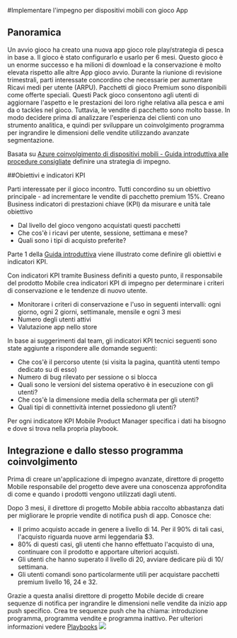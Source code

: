 <properties 
    pageTitle="Azure implementazione coinvolgimento Mobile per l'applicazione di gioco"
    description="Scenario di app gioco per implementare l'impegno Mobile Azure" 
    services="mobile-engagement" 
    documentationCenter="mobile" 
    authors="piyushjo"
    manager="dwrede"
    editor=""/>

<tags
    ms.service="mobile-engagement"
    ms.devlang="na"
    ms.topic="article"
    ms.tgt_pltfrm="mobile-multiple"
    ms.workload="mobile" 
    ms.date="08/19/2016"
    ms.author="piyushjo"/>

#<a name="implement-mobile-engagement-with-gaming-app"></a>Implementare l'impegno per dispositivi mobili con gioco App

## <a name="overview"></a>Panoramica

Un avvio gioco ha creato una nuova app gioco role play/strategia di pesca in base a. Il gioco è stato configurarlo e usarlo per 6 mesi. Questo gioco è un enorme successo e ha milioni di download e la conservazione è molto elevata rispetto alle altre App gioco avvio. Durante la riunione di revisione trimestrali, parti interessate concordino che necessarie per aumentare Ricavi medi per utente (ARPU). Pacchetti di gioco Premium sono disponibili come offerte speciali. Questi Pack gioco consentono agli utenti di aggiornare l'aspetto e le prestazioni dei loro righe relativa alla pesca e ami da o tackles nel gioco. Tuttavia, le vendite di pacchetto sono molto basse. In modo decidere prima di analizzare l'esperienza dei clienti con uno strumento analitica, e quindi per sviluppare un coinvolgimento programma per ingrandire le dimensioni delle vendite utilizzando avanzate segmentazione.

Basata su [Azure coinvolgimento di dispositivi mobili - Guida introduttiva alle procedure consigliate](mobile-engagement-getting-started-best-practices.md) definire una strategia di impegno.

##<a name="objectives-and-kpis"></a>Obiettivi e indicatori KPI

Parti interessate per il gioco incontro. Tutti concordino su un obiettivo principale - ad incrementare le vendite di pacchetto premium 15%. Creano Business indicatori di prestazioni chiave (KPI) da misurare e unità tale obiettivo

* Dal livello del gioco vengono acquistati questi pacchetti
* Che cos'è i ricavi per utente, sessione, settimana e mese?
* Quali sono i tipi di acquisto preferite?

Parte 1 della [Guida introduttiva](mobile-engagement-getting-started-best-practices.md) viene illustrato come definire gli obiettivi e indicatori KPI. 

Con indicatori KPI tramite Business definiti a questo punto, il responsabile del prodotto Mobile crea indicatori KPI di impegno per determinare i criteri di conservazione e le tendenze di nuovo utente.

* Monitorare i criteri di conservazione e l'uso in seguenti intervalli: ogni giorno, ogni 2 giorni, settimanale, mensile e ogni 3 mesi
* Numero degli utenti attivi
* Valutazione app nello store

In base ai suggerimenti dal team, gli indicatori KPI tecnici seguenti sono state aggiunte a rispondere alle domande seguenti:

* Che cos'è il percorso utente (si visita la pagina, quantità utenti tempo dedicato su di esso)
* Numero di bug rilevato per sessione o si blocca
* Quali sono le versioni del sistema operativo è in esecuzione con gli utenti?
* Che cos'è la dimensione media della schermata per gli utenti?
* Quali tipi di connettività internet possiedono gli utenti?

Per ogni indicatore KPI Mobile Product Manager specifica i dati ha bisogno e dove si trova nella propria playbook.

## <a name="engagement-program-and-integration"></a>Integrazione e dallo stesso programma coinvolgimento

Prima di creare un'applicazione di impegno avanzate, direttore di progetto Mobile responsabile del progetto deve avere una conoscenza approfondita di come e quando i prodotti vengono utilizzati dagli utenti.

Dopo 3 mesi, il direttore di progetto Mobile abbia raccolto abbastanza dati per migliorare le proprie vendite di notifica push di app. Conosce che:

* Il primo acquisto accade in genere a livello di 14. Per il 90% di tali casi, l'acquisto riguarda nuove armi leggendaria $3.
* 80% di questi casi, gli utenti che hanno effettuato l'acquisto di una, continuare con il prodotto e apportare ulteriori acquisti.
* Gli utenti che hanno superato il livello di 20, avviare dedicare più di 10/ settimana.
* Gli utenti comandi sono particolarmente utili per acquistare pacchetti premium livello 16, 24 e 32.

Grazie a questa analisi direttore di progetto Mobile decide di creare sequenze di notifica per ingrandire le dimensioni nelle vendite da inizio app push specifico. Crea tre sequenze push che ha chiama: introduzione programma, programma vendite e programma inattivo. Per ulteriori informazioni vedere [Playbooks](https://github.com/Azure/azure-mobile-engagement-samples/tree/master/Playbooks)
    ![][1]

<!--Image references-->

[1]: ./media/mobile-engagement-game-scenario/notification-scenario.png

<!--Link references-->
